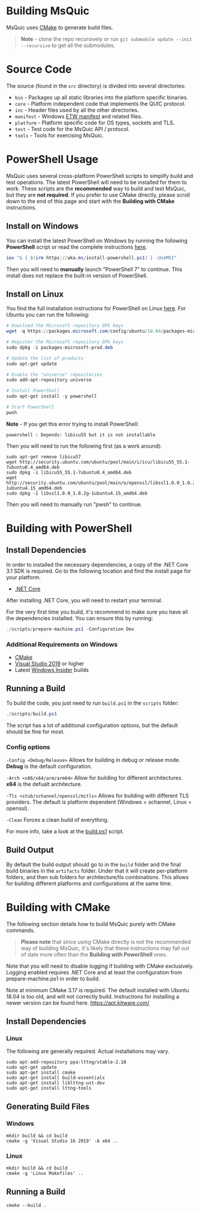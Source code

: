 # Building MsQuic

MsQuic uses [CMake](https://cmake.org/) to generate build files.

> **Note** - clone the repo recursively or run `git submodule update --init --recursive`
to get all the submodules.

# Source Code

The source (found in the `src` directory) is divided into several directories:

  * `bin` - Packages up all static libraries into the platform specific binaries.
  * `core` - Platform independent code that implements the QUIC protocol.
  * `inc` - Header files used by all the other directories.
  * `manifest` - Windows [ETW manifest](https://docs.microsoft.com/en-us/windows/win32/wes/writing-an-instrumentation-manifest) and related files.
  * `platform` - Platform specific code for OS types, sockets and TLS.
  * `test` - Test code for the MsQuic API / protocol.
  * `tools` - Tools for exercising MsQuic.

# PowerShell Usage

MsQuic uses several cross-platform PowerShell scripts to simplify build and test operations. The latest PowerShell will need to be installed for them to work. These scripts are the **recommended** way to build and test MsQuic, but they are **not required**. If you prefer to use CMake directly, please scroll down to the end of this page and start with the **Building with CMake** instructions.

## Install on Windows

You can install the latest PowerShell on Windows by running the following **PowerShell** script or read the complete instructions [here](https://docs.microsoft.com/en-us/powershell/scripting/install/installing-powershell-core-on-windows).

```PowerShell
iex "& { $(irm https://aka.ms/install-powershell.ps1) } -UseMSI"
```

Then you will need to **manually** launch "PowerShell 7" to continue. This install does not replace the built-in version of PowerShell.

## Install on Linux

You find the full installation instructions for PowerShell on Linux [here](https://docs.microsoft.com/en-us/powershell/scripting/install/installing-powershell-core-on-linux?). For Ubuntu you can run the following:

```PowerShell
# Download the Microsoft repository GPG keys
wget -q https://packages.microsoft.com/config/ubuntu/18.04/packages-microsoft-prod.deb

# Register the Microsoft repository GPG keys
sudo dpkg -i packages-microsoft-prod.deb

# Update the list of products
sudo apt-get update

# Enable the "universe" repositories
sudo add-apt-repository universe

# Install PowerShell
sudo apt-get install -y powershell

# Start PowerShell
pwsh
```

**Note** - If you get this error trying to install PowerShell:

```
powershell : Depends: libicu55 but it is not installable
```

Then you will need to run the following first (as a work around):

```
sudo apt-get remove libicu57
wget http://security.ubuntu.com/ubuntu/pool/main/i/icu/libicu55_55.1-7ubuntu0.4_amd64.deb
sudo dpkg -i libicu55_55.1-7ubuntu0.4_amd64.deb
wget http://security.ubuntu.com/ubuntu/pool/main/o/openssl/libssl1.0.0_1.0.2g-1ubuntu4.15_amd64.deb
sudo dpkg -i libssl1.0.0_1.0.2g-1ubuntu4.15_amd64.deb
```

Then you will need to manually run "pwsh" to continue.

# Building with PowerShell

## Install Dependencies

In order to installed the necessary dependencies, a copy of the .NET Core 3.1 SDK is required. Go to the following location and find the install page for your platform.

 * [.NET Core](https://docs.microsoft.com/en-us/dotnet/core/install/)

After installing .NET Core, you will need to restart your terminal.

For the very first time you build, it's recommend to make sure you have all the dependencies installed. You can ensure this by running:

```PowerShell
./scripts/prepare-machine.ps1 -Configuration Dev
```

### Additional Requirements on Windows

  * [CMake](https://cmake.org/)
  * [Visual Studio 2019](https://www.visualstudio.com/vs/) or higher
  * Latest [Windows Insider](https://insider.windows.com/en-us/) builds

## Running a Build

To build the code, you just need to run `build.ps1` in the `scripts` folder:

```PowerShell
./scripts/build.ps1
```

The script has a lot of additional configuration options, but the default should be fine for most.

### Config options

`-Config <Debug/Release>` Allows for building in debug or release mode. **Debug** is the default configuration.

`-Arch <x86/x64/arm/arm64>` Allow for building for different architectures. **x64** is the defualt architecture.

`-Tls <stub/schannel/openssl/mitls>` Allows for building with different TLS providers. The default is platform dependent (Windows = schannel, Linux = openssl).

`-Clean` Forces a clean build of everything.

For more info, take a look at the [build.ps1](../scripts/build.ps1) script.

## Build Output

By default the build output should go to in the `build` folder and the final build binaries in the `artifacts` folder. Under that it will create per-platform folders, and then sub folders for architecture/tls combinations. This allows for building different platforms and configurations at the same time.

# Building with CMake

The following section details how to build MsQuic purely with CMake commands.

> **Please note** that since using CMake directly is not the recommended way of building MsQuic, it's likely that these instructions may fall out of date more often than the **Building with PowerShell** ones.

Note that you will need to disable logging if building with CMake exclusively. Logging enabled requires .NET Core and at least the configuration from prepare-machine.ps1 in order to build.

Note at minimum CMake 3.17 is required. The default installed with Ubuntu 18.04 is too old, and will not correctly build. Instructions for installing a newer version can be found here. https://apt.kitware.com/

## Install Dependencies

### Linux

The following are generally required. Actual installations may vary.

```
sudo apt-add-repository ppa:lttng/stable-2.10
sudo apt-get update
sudo apt-get install cmake
sudo apt-get install build-essentials
sudo apt-get install liblttng-ust-dev
sudo apt-get install lttng-tools
```

## Generating Build Files

### Windows

```
mkdir build && cd build
cmake -g 'Visual Studio 16 2019' -A x64 ..
```

### Linux

```
mkdir build && cd build
cmake -g 'Linux Makefiles' ..
```

## Running a Build

```
cmake --build .
```
